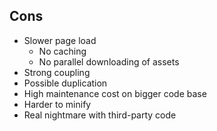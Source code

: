 ## Cons

- Slower page load
    - No caching
    - No parallel downloading of assets
- Strong coupling
- Possible duplication
- High maintenance cost on bigger code base
- Harder to minify
- Real nightmare with third-party code